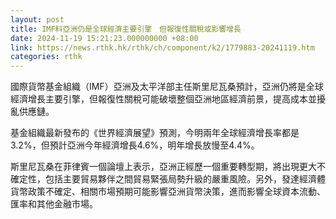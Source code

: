 ```yaml
---
layout: post
title: IMF料亞洲仍是全球經濟主要引擎　但報復性關稅或影響增長
date: 2024-11-19 15:21:23.000000000 +08:00
link: https://news.rthk.hk/rthk/ch/component/k2/1779883-20241119.htm
categories: rthk
---
```


國際貨幣基金組織（IMF）亞洲及太平洋部主任斯里尼瓦桑預計，亞洲仍將是全球經濟增長主要引擎，但報復性關稅可能破壞整個亞洲地區經濟前景，提高成本並擾亂供應鏈。

基金組織最新發布的《世界經濟展望》預測，今明兩年全球經濟增長率都是3.2%，但預計亞洲今年經濟增長4.6%，明年增長放慢至4.4%。

斯里尼瓦桑在菲律賓一個論壇上表示，亞洲正經歷一個重要轉型期，將出現更大不確定性，包括主要貿易夥伴之間貿易緊張局勢升級的嚴重風險。另外，發達經濟體貨幣政策不確定、相關市場預期可能影響亞洲貨幣決策，進而影響全球資本流動、匯率和其他金融市場。
